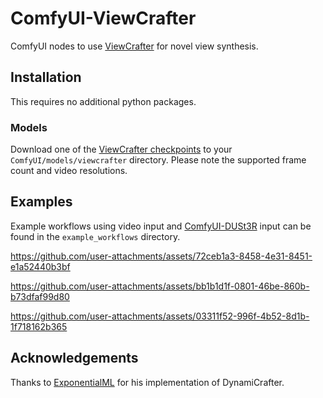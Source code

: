 # ComfyUI-ViewCrafter

ComfyUI nodes to use [ViewCrafter](https://github.com/Drexubery/ViewCrafter/tree/main) for novel view synthesis.

## Installation
This requires no additional python packages.

### Models
Download one of the [ViewCrafter checkpoints](https://github.com/Drexubery/ViewCrafter/tree/main) to your `ComfyUI/models/viewcrafter` directory.
Please note the supported frame count and video resolutions.

## Examples
Example workflows using video input and [ComfyUI-DUSt3R](https://github.com/logtd/ComfyUI-DUSt3R) input can be found in the `example_workflows` directory.

https://github.com/user-attachments/assets/72ceb1a3-8458-4e31-8451-e1a52440b3bf

https://github.com/user-attachments/assets/bb1b1d1f-0801-46be-860b-b73dfaf99d80

https://github.com/user-attachments/assets/03311f52-996f-4b52-8d1b-1f718162b365

## Acknowledgements

Thanks to [ExponentialML](https://github.com/ExponentialML/ComfyUI_Native_DynamiCrafter) for his implementation of DynamiCrafter.
